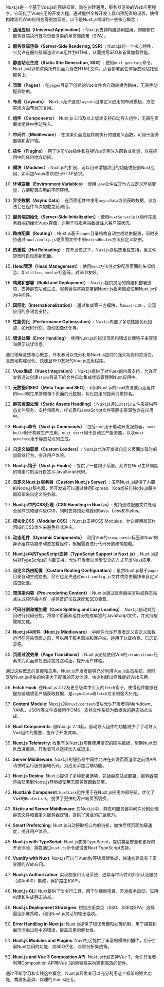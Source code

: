 



Nuxt.js是一个基于Vue.js的高级框架，旨在创建通用、服务器渲染的Web应用程序。它简化了Vue应用的开发流程，通过提供全栈开发工具和预配置的设置，使得构建现代Web应用变得更加容易。以下是Nuxt.js领域的一些核心概念：

1. **通用应用（Universal Application）**: Nuxt.js支持构建通用应用，即能够在服务器端执行首次页面渲染的单页面应用（SPA）。

2. **服务器端渲染（Server-Side Rendering, SSR）**: Nuxt.js的一个核心特性，它允许在服务器端渲染Vue组件为HTML，从而提高SEO和首屏加载性能。

3. **静态站点生成（Static Site Generation, SSG）**: 使用`nuxt generate`命令，Nuxt.js可以预渲染所有页面为静态HTML文件，适合部署到任何静态网站托管服务上。

4. **页面（Pages）**: 在`pages`目录下创建的Vue文件会自动转换为路由，无需手动配置路由。

5. **布局（Layouts）**: Nuxt.js允许通过`layouts`目录定义应用的布局模板，方便实现页面布局的复用。

6. **组件（Components）**: Nuxt.js 2.13及以上版本支持自动导入组件，无需在页面或组件中手动导入。

7. **中间件（Middleware）**: 在渲染页面或组件前执行的自定义函数，可用于服务器端和客户端。

8. **插件（Plugins）**: 用于注册Vue插件和在根Vue实例注入函数或变量，以在应用中的任何地方访问。

9. **模块（Modules）**: Nuxt.js的扩展，可以用来增加项目的功能或配置Nuxt应用，如添加Axios模块进行HTTP请求。

10. **环境变量（Environment Variables）**: 使用`.env`文件或其他方式定义环境变量，方便配置应用的不同环境。

11. **异步数据（Async Data）**: 在页面组件中使用`asyncData`方法获取数据，该方法会在组件每次加载之前调用。

12. **服务端初始化（Server-Side Initialization）**: 使用`nuxtServerInit`动作在服务器端初始化Vuex存储，适用于将服务端数据注入客户端状态。

13. **路由配置（Routing）**: Nuxt.js基于`pages`目录结构自动生成路由配置，同时支持通过`nuxt.config.js`或页面文件中的`extendRoutes`方法自定义路由。

14. **热重载（Hot Reloading）**: 在开发模式下，Nuxt.js提供热重载支持，当文件更改时自动刷新页面。

15. **Head管理（Head Management）**: 使用`head`方法或对象配置页面的头部信息，如`<title>`、`<meta>`标签等，对SEO友好。

16. **构建和部署（Build and Deployment）**: Nuxt.js提供灵活的构建和部署选项，支持静态站点生成、服务器端渲染部署到Node.js服务器或使用Nuxt.js作为中间件。

17. **国际化（Internationalization）**: 通过集成第三方模块，如`nuxt-i18n`，实现应用的多语言支持。

18. **性能优化（Performance Optimization）**: Nuxt.js内置了多项性能优化措施，如代码分割、自动图像优化等。

19. **错误处理（Error Handling）**: 使用Nuxt.js的错误页面和错误处理钩子来管理和展示错误信息。

通过理解这些核心概念，开发者可以充分利用Nuxt.js提供的强大功能和灵活性，高效地构建现代、快速且SEO友好的Vue.js应用程序。

20. **Vuex集成（Vuex Integration）**: Nuxt.js提供了对Vuex的内置支持，允许开发者通过创建`store`目录下的文件自动集成状态管理到Nuxt应用中。

21. **元数据和SEO（Meta Tags and SEO）**: 利用Nuxt.js的`head`方法或页面组件的`head`属性来管理每个页面的元数据，优化应用的搜索引擎排名。

22. **静态资源处理（Static Assets Handling）**: Nuxt.js通过`static`文件夹提供静态文件服务，支持将图片、样式表和JavaScript文件等静态资源包含在应用中。

23. **Nuxt.js命令（Nuxt.js Commands）**: 包括`nuxt`用于启动开发服务器，`nuxt build`用于构建生产应用，`nuxt start`用于启动生产服务器，以及`nuxt generate`用于静态站点的生成。

24. **自定义加载器（Custom Loaders）**: Nuxt.js允许开发者自定义页面加载时的加载器行为，提升用户体验。

25. **Nuxt.js钩子（Nuxt.js Hooks）**: 提供了一套钩子系统，允许在Nuxt生命周期的特定时刻运行自定义JavaScript代码。

26. **自定义Nuxt.js服务器（Custom Nuxt.js Server）**: 虽然Nuxt.js提供了内置的Node.js服务器，但开发者可以通过使用Express、Koa或任何Node.js服务器框架来自定义服务器。

27. **Nuxt.js中的CSS处理（CSS Handling in Nuxt.js）**: 支持通过配置文件处理全局样式和组件级CSS，同时支持预处理器如Sass、Less和Stylus。

28. **模块化CSS（Modular CSS）**: Nuxt.js支持CSS Modules，允许使用局部作用域的CSS类名来避免样式冲突。

29. **动态组件（Dynamic Components）**: 利用Vue的`<component>`标签和Nuxt的异步组件功能来动态加载组件，根据需要进行代码分割和懒加载。

30. **Nuxt.js中的TypeScript支持（TypeScript Support in Nuxt.js）**: Nuxt.js提供对TypeScript的内置支持，允许开发者以类型安全的方式开发Nuxt应用。

31. **自定义路由配置（Custom Routing Configuration）**: 虽然Nuxt.js基于`pages`目录自动生成路由，但它也允许通过`nuxt.config.js`文件或路由模块来自定义路由配置。

32. **预渲染内容（Pre-rendering Content）**: Nuxt.js通过服务器端渲染或静态站点生成预渲染内容，提高首屏加载速度和SEO表现。

33. **代码分割和懒加载（Code Splitting and Lazy Loading）**: Nuxt.js自动对应用进行代码分割，将每个页面和组件分割成单独的JavaScript文件，并支持按需懒加载。

34. **Nuxt.js中间件（Nuxt.js Middleware）**: 中间件允许开发者定义自定义函数运行在渲染页面之前，可以用于服务器端和客户端，适用于认证检查、日志记录等。

35. **页面过渡效果（Page Transitions）**: Nuxt.js支持使用Vue的`<transition>`元素来为页面和视图添加过渡动画，提升用户体验。

通过这些概念的掌握和应用，Nuxt.js开发者能够充分利用Vue.js生态系统，同时享受Nuxt.js提供的约定大于配置的开发体验，快速构建出高性能的Web应用。



36. **Fetch Hook**: 在Nuxt.js 2.12及更高版本中引入的`fetch`钩子，使得组件能够在服务器端或客户端获取数据，是`asyncData`和`fetch`方法的强大补充。

37. **Content Module**: Nuxt.js的`@nuxt/content`模块允许开发者将Markdown、YAML、JSON等文件直接用作CMS，支持文件系统为数据库的静态站点生成。

38. **Nuxt Components**: 自Nuxt.js 2.13起，自动导入组件的功能减少了手动导入Vue组件的需要，提升了开发效率。

39. **Nuxt.js Telemetry**: 收集有关Nuxt.js项目使用情况的匿名数据，帮助Nuxt团队改进框架。开发者可以选择加入或退出。

40. **Server Middleware**: Nuxt.js的服务器中间件允许在处理页面渲染之前或API请求时运行服务器端代码，为应用添加后端功能。

41. **Nuxt.js Deploy**: Nuxt.js提供了多种部署选项，包括静态站点部署、服务器端渲染部署到Node.js环境或使用无服务器函数部署。

42. **NuxtLink Component**: `NuxtLink`组件用于在Nuxt.js应用内部导航，优化了Vue的`RouterLink`，提供了更快的客户端页面切换。

43. **Static and Server Middleware**: 在Nuxt.js中，静态和服务器中间件分别处理静态文件和自定义服务器逻辑，提供了灵活的扩展能力。

44. **Smart Prefetching**: Nuxt.js自动预取视口内的链接，加快后续页面加载速度，提升用户体验。

45. **Nuxt.js with TypeScript**: Nuxt.js支持TypeScript，提供类型安全和更好的开发体验，需要通过`nuxt-ts`命令或设置Nuxt TypeScript支持。

46. **Vuetify with Nuxt**: Nuxt.js可以与Vuetify等UI框架集成，快速构建具有丰富界面的Web应用。

47. **Nuxt.js Authorization**: 实现权限和认证系统，通常与中间件和外部认证服务（如Auth0）集成，保护路由和API。

48. **Nuxt.js CLI**: Nuxt提供了命令行工具，用于创建新项目、开发服务启动、应用构建和生成静态站点。

49. **Nuxt.js Deployment Strategies**: 根据应用类型（SSG、SSR或SPA）选择最佳部署策略，利用Nuxt.js灵活的输出选项。

50. **Error Handling in Nuxt.js**: Nuxt.js提供了错误页面和处理机制，用于捕获和展示渲染过程中的错误，提高应用的健壮性。

51. **Nuxt.js Modules and Plugins**: Nuxt社区提供了丰富的模块和插件，用于扩展Nuxt应用的功能，如SEO优化、谷歌分析集成等。

52. **Nuxt.js and Vue 3 Composition API**: Nuxt.js计划支持Vue 3，允许开发者利用Composition API等Vue 3的新特性来构建更高效的组件。

通过不断学习和实践这些概念，Nuxt.js开发者可以充分利用这个框架的强大功能，构建出高效、优雅的Vue.js应用。